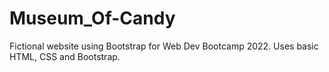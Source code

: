 # Museum_Of-Candy
Fictional website using Bootstrap for Web Dev Bootcamp 2022. Uses basic HTML, CSS and Bootstrap.

